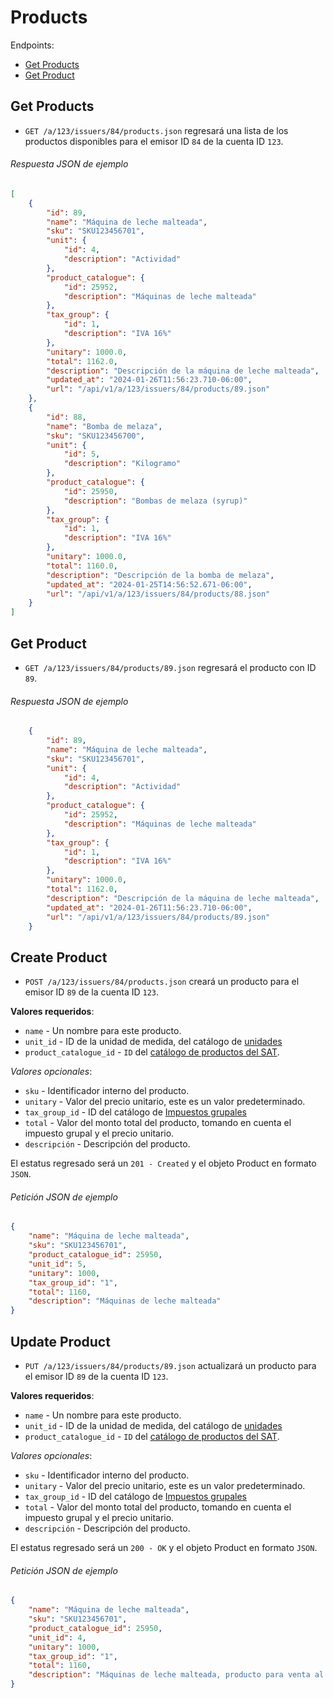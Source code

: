 Products
========

Endpoints:

- [Get Products](#get-products)
- [Get Product](#get-product)

Get Products
------------

* `GET /a/123/issuers/84/products.json` regresará una lista de los productos disponibles para el emisor ID `84` de la cuenta ID `123`.

###### Respuesta JSON de ejemplo
```json
[
    {
        "id": 89,
        "name": "Máquina de leche malteada",
        "sku": "SKU123456701",
        "unit": {
            "id": 4,
            "description": "Actividad"
        },
        "product_catalogue": {
            "id": 25952,
            "description": "Máquinas de leche malteada"
        },
        "tax_group": {
            "id": 1,
            "description": "IVA 16%"
        },
        "unitary": 1000.0,
        "total": 1162.0,
        "description": "Descripción de la máquina de leche malteada",
        "updated_at": "2024-01-26T11:56:23.710-06:00",
        "url": "/api/v1/a/123/issuers/84/products/89.json"
    },
    {
        "id": 88,
        "name": "Bomba de melaza",
        "sku": "SKU123456700",
        "unit": {
            "id": 5,
            "description": "Kilogramo"
        },
        "product_catalogue": {
            "id": 25950,
            "description": "Bombas de melaza (syrup)"
        },
        "tax_group": {
            "id": 1,
            "description": "IVA 16%"
        },
        "unitary": 1000.0,
        "total": 1160.0,
        "description": "Descripción de la bomba de melaza",
        "updated_at": "2024-01-25T14:56:52.671-06:00",
        "url": "/api/v1/a/123/issuers/84/products/88.json"
    }
]
```

Get Product
-----------

* `GET /a/123/issuers/84/products/89.json` regresará el producto con ID `89`.

###### Respuesta JSON de ejemplo
```json
    {
        "id": 89,
        "name": "Máquina de leche malteada",
        "sku": "SKU123456701",
        "unit": {
            "id": 4,
            "description": "Actividad"
        },
        "product_catalogue": {
            "id": 25952,
            "description": "Máquinas de leche malteada"
        },
        "tax_group": {
            "id": 1,
            "description": "IVA 16%"
        },
        "unitary": 1000.0,
        "total": 1162.0,
        "description": "Descripción de la máquina de leche malteada",
        "updated_at": "2024-01-26T11:56:23.710-06:00",
        "url": "/api/v1/a/123/issuers/84/products/89.json"
    }
```

Create Product
--------------

* `POST /a/123/issuers/84/products.json` creará un producto para el emisor ID `89` de la cuenta ID `123`.


**Valores requeridos**:

* `name` - Un nombre para este producto.
* `unit_id` - ID de la unidad de medida, del catálogo de [unidades](https://github.com/avendaMX/api-doc/blob/master/sections/units.md#units)
* `product_catalogue_id` - `ID` del [catálogo de productos del SAT](https://github.com/avendaMX/api-doc/blob/master/sections/product_catalogues.md#product_catalogues).


_Valores opcionales_:

* `sku` - Identificador interno del producto.
* `unitary` - Valor del precio unitario, este es un valor predeterminado.
* `tax_group_id` - ID del catálogo de [Impuestos grupales](https://github.com/avendaMX/api-doc/blob/master/sections/tax_groups.md#tax_groups)
* `total` - Valor del monto total del producto, tomando en cuenta el impuesto grupal y el precio unitario.
* `descripción` - Descripción del producto.


El estatus regresado será un `201 - Created` y el objeto Product en formato `JSON`.

###### Petición JSON de ejemplo
```json
{
    "name": "Máquina de leche malteada",
    "sku": "SKU123456701",
    "product_catalogue_id": 25950,
    "unit_id": 5,
    "unitary": 1000,
    "tax_group_id": "1",
    "total": 1160,
    "description": "Máquinas de leche malteada"
}
```

Update Product
--------------

* `PUT /a/123/issuers/84/products/89.json` actualizará un producto para el emisor ID `89` de la cuenta ID `123`.


**Valores requeridos**:

* `name` - Un nombre para este producto.
* `unit_id` - ID de la unidad de medida, del catálogo de [unidades](https://github.com/avendaMX/api-doc/blob/master/sections/units.md#units)
* `product_catalogue_id` - `ID` del [catálogo de productos del SAT](https://github.com/avendaMX/api-doc/blob/master/sections/product_catalogues.md#product_catalogues).


_Valores opcionales_:

* `sku` - Identificador interno del producto.
* `unitary` - Valor del precio unitario, este es un valor predeterminado.
* `tax_group_id` - ID del catálogo de [Impuestos grupales](https://github.com/avendaMX/api-doc/blob/master/sections/tax_groups.md#tax_groups)
* `total` - Valor del monto total del producto, tomando en cuenta el impuesto grupal y el precio unitario.
* `descripción` - Descripción del producto.


El estatus regresado será un `200 - OK` y el objeto Product en formato `JSON`.

###### Petición JSON de ejemplo
```json
{
    "name": "Máquina de leche malteada",
    "sku": "SKU123456701",
    "product_catalogue_id": 25950,
    "unit_id": 4,
    "unitary": 1000,
    "tax_group_id": "1",
    "total": 1160,
    "description": "Máquinas de leche malteada, producto para venta al público"
}
```